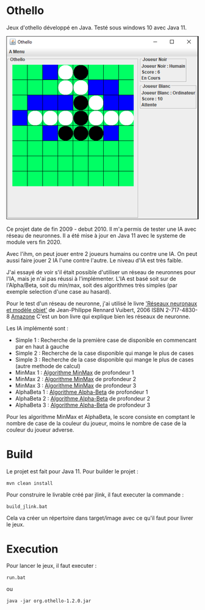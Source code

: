 Othello
=======

Jeux d'othello développé en Java.
Testé sous windows 10 avec Java 11.

![Screenshot](/doc/othello_capture.PNG?raw=true "Exemple org.othello")

Ce projet date de fin 2009 - debut 2010.
Il m'a permis de tester une IA avec réseau de neuronnes.
Il a été mise à jour en Java 11 avec le systeme de module vers fin 2020.

Avec l'ihm, on peut jouer entre 2 joueurs humains ou contre une IA.
On peut aussi faire jouer 2 IA l'une contre l'autre.
Le niveau d'IA est très faible.

J'ai essayé de voir s'il était possible d'utiliser un réseau de neuronnes pour l'IA, mais je n'ai pas réussi à l'implémenter.
L'IA est basé soit sur de l'Alpha/Beta, soit du min/max, soit des algorithmes très simples (par exemple selection d'une case au hasard).

Pour le test d'un réseau de neuronne, j'ai utilisé le livre ['Réseaux neuronaux et modèle objet'](http://www.rennard.org/irn/)
de Jean-Philippe Rennard Vuibert, 2006 ISBN 2-717-4830-8 [Amazone](https://www.amazon.fr/R%C3%A9seaux-neuronaux-introduction-accompagn%C3%A9e-mod%C3%A8le/dp/2711748308)
C'est un bon livre qui explique bien les réseaux de neuronne.

Les IA implémenté sont :
* Simple 1 : Recherche de la première case de disponible en commencant par en haut à gauche
* Simple 2 : Recherche de la case disponible qui mange le plus de cases
* Simple 3 : Recherche de la case disponible qui mange le plus de cases (autre methode de calcul)
* MinMax 1 : [Algorithme MinMax](https://fr.wikipedia.org/wiki/Algorithme_minimax) de profondeur 1
* MinMax 2 : [Algorithme MinMax](https://fr.wikipedia.org/wiki/Algorithme_minimax) de profondeur 2
* MinMax 3 : [Algorithme MinMax](https://fr.wikipedia.org/wiki/Algorithme_minimax) de profondeur 3
* AlphaBeta 1 : [Algorithme Alpha-Beta](https://fr.wikipedia.org/wiki/%C3%89lagage_alpha-b%C3%AAta) de profondeur 1
* AlphaBeta 2 : [Algorithme Alpha-Beta](https://fr.wikipedia.org/wiki/%C3%89lagage_alpha-b%C3%AAta) de profondeur 2
* AlphaBeta 3 : [Algorithme Alpha-Beta](https://fr.wikipedia.org/wiki/%C3%89lagage_alpha-b%C3%AAta) de profondeur 3

Pour les algorithme MinMax et AlphaBeta, le score consiste en comptant le nombre de case de la couleur du joueur, 
moins le nombre de case de la couleur du joueur adverse.

Build
=====
Le projet est fait pour Java 11.
Pour builder le projet :
```shell
mvn clean install
```

Pour construire le livrable créé par jlink, il faut executer la commande :
```shell
build_jlink.bat
```

Cela va créer un répertoire dans target/image avec ce qu'il faut pour livrer le jeux.

Execution
=====

Pour lancer le jeux, il faut executer :
```shell
run.bat
```
ou
```shell
java -jar org.othello-1.2.0.jar
```

